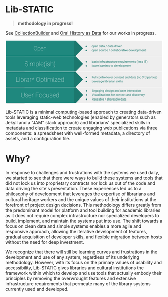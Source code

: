 # Lib-STATIC

> **methodology in progress!**

See [CollectionBuilder](https://github.com/CollectionBuilder/collectionbuilder-gh) and [Oral History as Data](https://github.com/uidaholib/oral-history-as-data) for our works in progress.

![Lib-STATIC Values](images/lib-static-values.png)

Lib-STATIC is a minimal computing-based approach to creating data-driven tools leveraging static-web technologies (enabled by generators such as Jekyll and a "JAM" stack approach) and librarians’ specialized skills in metadata and classification to create engaging web publications via three components: a spreadsheet with well-formed metadata, a directory of assets, and a configuration file. 

# Why?

In response to challenges and frustrations with the systems we used daily, we started to see that there were ways to build these systems and tools that did not lock us into proprietary contracts nor lock us out of the code and data driving the site's presentation. 
These experiences led us to a philosophy of development that leverages the expertise of librarians and cultural heritage workers and the unique values of their institutions at the forefront of project design decisions.
This methodology differs greatly from the predominant model for platform and tool building for academic libraries as it does not require complex infrastructure nor specialized developers to build, implement, and maintain the systems put into use.
The shift towards a focus on clean data and simple systems enables a more agile and responsive approach, allowing the iterative development of features, gradual acquisition of developer skills, and flexible migration between hosts without the need for deep investment. 

We recognize that there will still be learning curves and frustrations in the development and use of any system, regardless of its underlying methodology. 
However, with its focus on the primary values of usability and accessibility, Lib-STATIC gives libraries and cultural institutions the framework within which to develop and use tools that actually embody their principles by removing the overwrought features and extensive infrastructure requirements that permeate many of the library systems currently used and developed.

